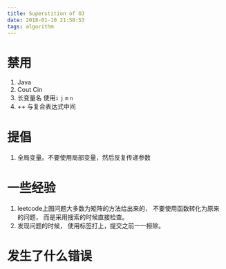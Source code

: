 ```yaml
---
title: Superstition of OJ
date: 2018-01-10 21:58:53
tags: algorithm
---
```


# 禁用
1. Java
2. Cout Cin
3. 长变量名 使用`i` `j` `m` `n`
4. ++ 与复合表达式中间


# 提倡
1. 全局变量。不要使用局部变量，然后反复传递参数



# 一些经验
1. leetcode上图问题大多数为矩阵的方法给出来的， 不要使用函数转化为原来的问题，
   而是采用搜索的时候直接检查。
2. 发现问题的时候， 使用标签打上，提交之前一一擦除。

# 发生了什么错误
